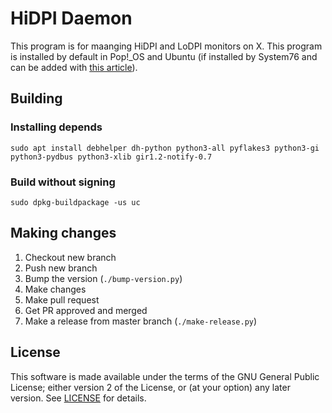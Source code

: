 # HiDPI Daemon

This program is for maanging HiDPI and LoDPI monitors on X. This program is installed by default in Pop!\_OS and Ubuntu (if installed by System76 and can be added with [this article](https://support.system76.com/articles/system76-software)). 

## Building

### Installing depends

`sudo apt install debhelper dh-python python3-all pyflakes3 python3-gi python3-pydbus python3-xlib gir1.2-notify-0.7`

### Build without signing

`sudo dpkg-buildpackage -us uc`

## Making changes

1. Checkout new branch
2. Push new branch
3. Bump the version (`./bump-version.py`)
4. Make changes
5. Make pull request
6. Get PR approved and merged
7. Make a release from master branch (`./make-release.py`)

## License

This software is made available under the terms of the GNU General Public
License; either version 2 of the License, or (at your option) any later
version. See [LICENSE](LICENSE) for details.


